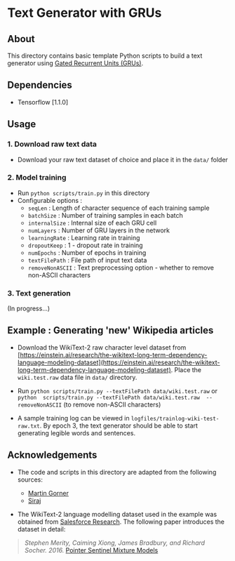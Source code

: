 # Text Generator with GRUs

## About

This directory contains basic template Python scripts to build a text generator using [Gated Recurrent Units (GRUs)](https://arxiv.org/pdf/1412.3555.pdf). 

## Dependencies

* Tensorflow [1.1.0]

## Usage

### 1. Download raw text data

* Download your raw text dataset of choice and place it in the `data/` folder

### 2. Model training

* Run `python scripts/train.py` in this directory
* Configurable options :
  - `seqLen` : Length of character sequence of each training sample
  - `batchSize` : Number of training samples in each batch
  - `internalSize` : Internal size of each GRU cell
  - `numLayers` : Number of GRU layers in the network
  - `learningRate` : Learning rate in training
  - `dropoutKeep` : 1 - dropout rate in training 
  - `numEpochs` : Number of epochs in training
  - `textFilePath` : File path of input text data
  - `removeNonASCII` : Text preprocessing option - whether to remove non-ASCII characters

### 3. Text generation

(In progress...)


## Example : Generating 'new' Wikipedia articles

* Download the WikiText-2 raw character level dataset from [https://einstein.ai/research/the-wikitext-long-term-dependency-language-modeling-dataset](https://einstein.ai/research/the-wikitext-long-term-dependency-language-modeling-dataset). Place the `wiki.test.raw` data file in `data/` directory.

* Run `python scripts/train.py --textFilePath data/wiki.test.raw` or `python  scripts/train.py --textFilePath data/wiki.test.raw  --removeNonASCII` (to remove non-ASCII characters)

* A sample training log can be viewed in `logfiles/trainlog-wiki-test-raw.txt`. By epoch 3, the text generator should be able to start generating legible words and sentences.


## Acknowledgements

* The code and scripts in this directory are adapted from the following sources:

  - [Martin Gorner](https://github.com/martin-gorner/tensorflow-rnn-shakespeare)
  - [Siraj](https://github.com/llSourcell/wiki_generator_live)

* The WikiText-2 language modelling dataset used in the example was obtained from [Salesforce Research](https://einstein.ai/research/the-wikitext-long-term-dependency-language-modeling-dataset). The following paper introduces the dataset in detail:

> *Stephen Merity, Caiming Xiong, James Bradbury, and Richard Socher. 2016.*
> [Pointer Sentinel Mixture Models](https://arxiv.org/abs/1609.07843)
